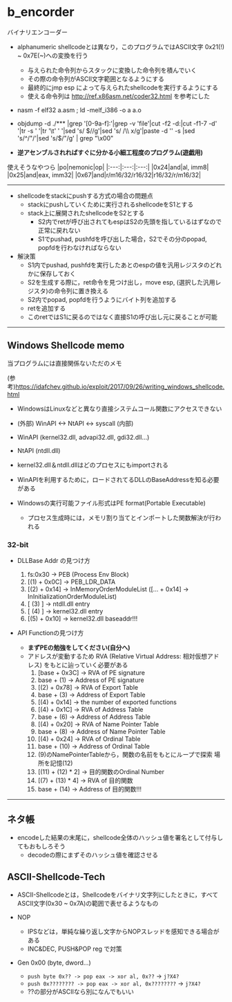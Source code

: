 # b_encorder
バイナリエンコーダー

- alphanumeric shellcodeとは異なり，このプログラムではASCII文字 0x21(!) ~ 0x7E(~)への変換を行う
    - 与えられた命令列からスタックに変換した命令列を積んでいく
    - その際の命令列がASCII文字範囲となるようにする
    - 最終的にjmp esp によって与えられたshellcodeを実行するようにする
    - 使える命令列は http://ref.x86asm.net/coder32.html を参考にした

- nasm -f elf32 a.asm ; ld -melf_i386 -o a a.o
- objdump -d ./*** |grep '[0-9a-f]:'|grep -v 'file'|cut -f2 -d:|cut -f1-7 -d' '|tr -s ' '|tr '\t' ' '|sed 's/ $//g'|sed 's/ /\\ x/g'|paste -d '' -s |sed 's/^/"/'|sed 's/$/"/g' | grep "\\x00"

- **逆アセンブルされればすぐに分かる小細工程度のプログラム(遊戯用)**

使えそうなやつら
|po|nemonic|op|
|:---:|:---:|:---:|
|0x24|and|al, imm8|
|0x25|and|eax, imm32|
|0x67|and|r/m16/32/r16/32|r16/32/r/m16/32|

---
- shellcodeをstackにpushする方式の場合の問題点
    - stackにpushしていくために実行されるshellcodeをS1とする
    - stack上に展開されたshellcodeをS2とする
        - S2内でretが呼び出されてもespはS2の先頭を指しているはずなので正常に戻れない
        - S1でpushad, pushfdを呼び出した場合，S2でその分のpopad, popfdを行わなければならない
- 解決策
    - S1内でpushad, pushfdを実行したあとのespの値を汎用レジスタのどれかに保存しておく
    - S2を生成する際に，ret命令を見つけ出し，move esp, (選択した汎用レジスタ)の命令列に置き換える
    - S2内でpopad, popfdを行うようにバイト列を追加する
    - retを追加する
    - このretではS1に戻るのではなく直接S1の呼び出し元に戻ることが可能
---
## Windows Shellcode memo
当プログラムには直接関係ないただのメモ

(参考)https://idafchev.github.io/exploit/2017/09/26/writing_windows_shellcode.html
- WindowsはLinuxなどと異なり直接システムコール関数にアクセスできない
- (外部) WinAPI <-> NtAPI <-> syscall (内部)
- WinAPI (kernel32.dll, advapi32.dll, gdi32.dll...)
- NtAPI (ntdll.dll)
- kernel32.dll＆ntdll.dllはどのプロセスにもimportされる
- WinAPIを利用するために，ロードされてるDLLのBaseAddressを知る必要がある 

- Windowsの実行可能ファイル形式はPE format(Portable Executable)
    - プロセス生成時には，メモリ割り当てとインポートした関数解決が行われる


### 32-bit
- DLLBase Addr の見つけ方
    1. fs:0x30 -> PEB (Process Env Block)
    2. [(1) + 0x0C] -> PEB_LDR_DATA
    3. [(2) + 0x14] -> InMemoryOrderModuleList
    ([... + 0x14] -> InInitializationOrderModuleList)
    4. [ (3) ] -> ntdll.dll entry
    5. [ (4) ] -> kernel32.dll entry
    6. [(5) + 0x10] -> kernel32.dll baseaddr!!!


- API Functionの見つけ方
    - **まずPEの勉強をしてください(自分へ)**
    - アドレスが変動するため RVA (Relative Virtual Address: 相対仮想アドレス)
    をもとに辿っていく必要がある
        1. [base + 0x3C] -> RVA of PE signature
        2. base + (1)    -> Address of PE signature
        3. [(2) + 0x78]  -> RVA of Export Table
        4. base + (3)  -> Address of Export Table
        5. [(4) + 0x14]  -> the number of exported functions
        6. [(4) + 0x1C]  -> RVA of Address Table
        7. base + (6)  -> Address of Address Table
        8. [(4) + 0x20]  -> RVA of Name Pointer Table
        9. base + (8)  -> Address of Name Pointer Table
        10. [(4) + 0x24] -> RVA of Ordinal Table
        11. base + (10) -> Address of Ordinal Table
        12. (9)のNamePointerTableから，関数の名前をもとにループで探索 場所を記憶(12)
        13. [(11) + (12) * 2] -> 目的関数のOrdinal Number
        14. [(7) + (13) * 4] -> RVA of 目的関数
        15. base + (14) -> Address of 目的関数!!!

---
## ネタ帳
- encodeした結果の末尾に，shellcode全体のハッシュ値を署名として付与してもおもしろそう
    - decodeの際にまずそのハッシュ値を確認させる

## ASCII-Shellcode-Tech
- ASCII-Shellcodeとは，Shellcodeをバイナリ文字列にしたときに，すべてASCII文字(0x30 ~ 0x7A)の範囲で表せるようなもの

- NOP
    - IPSなどは，単純な繰り返し文字からNOPスレッドを感知できる場合がある
    - INC&DEC, PUSH&POP reg で対策

- Gen 0x00 (byte, dword...)
    - ` push byte 0x?? -> pop eax -> xor al, 0x?? ` -> `j?X4?`
    - ` push 0x???????? -> pop eax -> xor al, 0x???????? ` -> `j?X4?`
    - ??の部分がASCIIなら別になんでもいい

